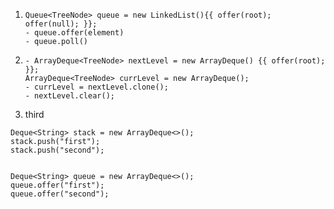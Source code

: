  1. ```
    Queue<TreeNode> queue = new LinkedList(){{ offer(root); offer(null); }};
    - queue.offer(element)
    - queue.poll()
    ```
 2. ```
    - ArrayDeque<TreeNode> nextLevel = new ArrayDeque() {{ offer(root); }};
    ArrayDeque<TreeNode> currLevel = new ArrayDeque();
    - currLevel = nextLevel.clone();
    - nextLevel.clear();
    ```
 3. third
 
 




```
Deque<String> stack = new ArrayDeque<>(); 
stack.push("first"); 
stack.push("second");


Deque<String> queue = new ArrayDeque<>(); 
queue.offer("first"); 
queue.offer("second");

```